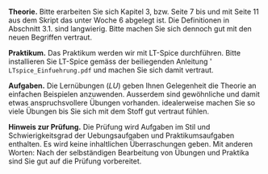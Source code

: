 __Theorie.__ 
Bitte erarbeiten Sie sich Kapitel 3, bzw. Seite 7 bis und mit Seite 11 aus dem Skript das unter Woche 6 abgelegt ist. Die Definitionen in Abschnitt 3.1. sind langwierig. Bitte machen Sie sich dennoch gut mit den neuen Begriffen vertraut.

__Praktikum.__
Das Praktikum werden wir mit LT-Spice durchführen. Bitte installieren Sie LT-Spice gemäss der beiliegenden Anleitung ' `LTspice_Einfuehrung.pdf` und machen Sie sich damit vertraut.

__Aufgaben.__
Die Lernübungen (_LU_) geben Ihnen Gelegenheit die Theorie an einfachen Beispielen anzuwenden. Ausserdem sind gewöhnliche und damit etwas anspruchsvollere Übungen vorhanden. idealerweise machen Sie so viele Übungen bis Sie sich mit dem Stoff gut vertraut fühlen.

__Hinweis zur Prüfung.__ 
Die Prüfung wird Aufgaben im Stil und Schwierigkeitsgrad der Uebungsaufgaben und Praktikumsaufgaben enthalten. Es wird keine inhaltlichen Überraschungen geben. Mit anderen Worten: Nach der selbständigen Bearbeitung von Übungen und Praktika sind Sie gut auf die Prüfung vorbereitet.
